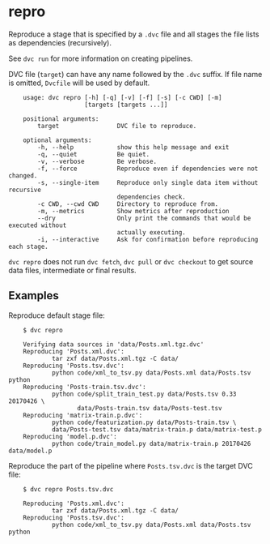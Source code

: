 # repro

Reproduce a stage that is specified by a `.dvc` file and all stages the file
lists as dependencies (recursively).

See `dvc run` for more information on creating pipelines.

DVC file (`target`) can have any name followed by the `.dvc` suffix. If file
name is omitted, `Dvcfile` will be used by default.

```usage
    usage: dvc repro [-h] [-q] [-v] [-f] [-s] [-c CWD] [-m]
                     [targets [targets ...]]

    positional arguments:
        target                DVC file to reproduce.

    optional arguments:
        -h, --help            show this help message and exit
        -q, --quiet           Be quiet.
        -v, --verbose         Be verbose.
        -f, --force           Reproduce even if dependencies were not changed.
        -s, --single-item     Reproduce only single data item without recursive
                              dependencies check.
        -c CWD, --cwd CWD     Directory to reproduce from.
        -m, --metrics         Show metrics after reproduction
        --dry                 Only print the commands that would be executed without
                              actually executing.
        -i, --interactive     Ask for confirmation before reproducing each stage.
```

`dvc repro` does not run `dvc fetch`, `dvc pull` or `dvc checkout` to get source
data files, intermediate or final results.

## Examples

Reproduce default stage file:

```dvc
    $ dvc repro

    Verifying data sources in 'data/Posts.xml.tgz.dvc'
    Reproducing 'Posts.xml.dvc':
            tar zxf data/Posts.xml.tgz -C data/
    Reproducing 'Posts.tsv.dvc':
            python code/xml_to_tsv.py data/Posts.xml data/Posts.tsv python
    Reproducing 'Posts-train.tsv.dvc':
            python code/split_train_test.py data/Posts.tsv 0.33 20170426 \
                   data/Posts-train.tsv data/Posts-test.tsv
    Reproducing 'matrix-train.p.dvc':
            python code/featurization.py data/Posts-train.tsv \
            data/Posts-test.tsv data/matrix-train.p data/matrix-test.p
    Reproducing 'model.p.dvc':
            python code/train_model.py data/matrix-train.p 20170426 data/model.p
```

Reproduce the part of the pipeline where `Posts.tsv.dvc` is the target DVC file:

```dvc
    $ dvc repro Posts.tsv.dvc

    Reproducing 'Posts.xml.dvc':
            tar zxf data/Posts.xml.tgz -C data/
    Reproducing 'Posts.tsv.dvc':
            python code/xml_to_tsv.py data/Posts.xml data/Posts.tsv python
```
